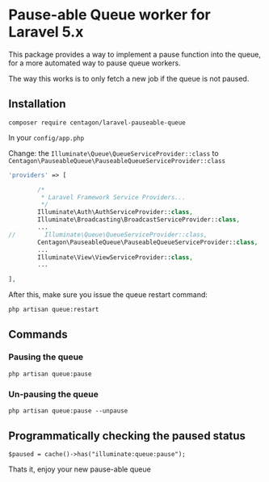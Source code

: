 # Pause-able Queue worker for Laravel 5.x

This package provides a way to implement a pause function into the queue, 
for a more automated way to pause queue workers.

The way this works is to only fetch a new job if the queue is not paused.

## Installation

`composer require centagon/laravel-pauseable-queue`


In your `config/app.php`

Change: the `Illuminate\Queue\QueueServiceProvider::class` to `Centagon\PauseableQueue\PauseableQueueServiceProvider::class`


```php
'providers' => [

        /*
         * Laravel Framework Service Providers...
         */
        Illuminate\Auth\AuthServiceProvider::class,
        Illuminate\Broadcasting\BroadcastServiceProvider::class,
        ...
//        Illuminate\Queue\QueueServiceProvider::class,
        Centagon\PauseableQueue\PauseableQueueServiceProvider::class,
        ...
        Illuminate\View\ViewServiceProvider::class,
        ...

],
```

After this, make sure you issue the queue restart command:

`php artisan queue:restart`


## Commands


### Pausing the queue

`php artisan queue:pause`


### Un-pausing the queue

`php artisan queue:pause --unpause`



## Programmatically checking the paused status

`$paused = cache()->has("illuminate:queue:pause");`


Thats it, enjoy your new pause-able queue